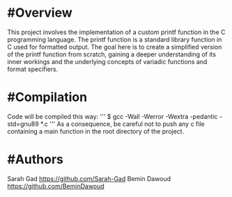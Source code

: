 #Overview
=============================================================================================

This project involves the implementation of a custom printf function in the C programming language. 
The printf function is a standard library function in C used for formatted output.
The goal here is to create a simplified version of the printf function from scratch, gaining a deeper understanding of its inner workings and the underlying concepts of variadic functions and format specifiers.

#Compilation
=============================================================================================

Code will be compiled this way:
'''
$ gcc -Wall -Werror -Wextra -pedantic -std=gnu89 *.c
'''
As a consequence, be careful not to push any c file containing a main function in the root directory of the project.

#Authors
=============================================================================================
Sarah Gad        https://github.com/Sarah-Gad
Bemin Dawoud     https://github.com/BeminDawoud
